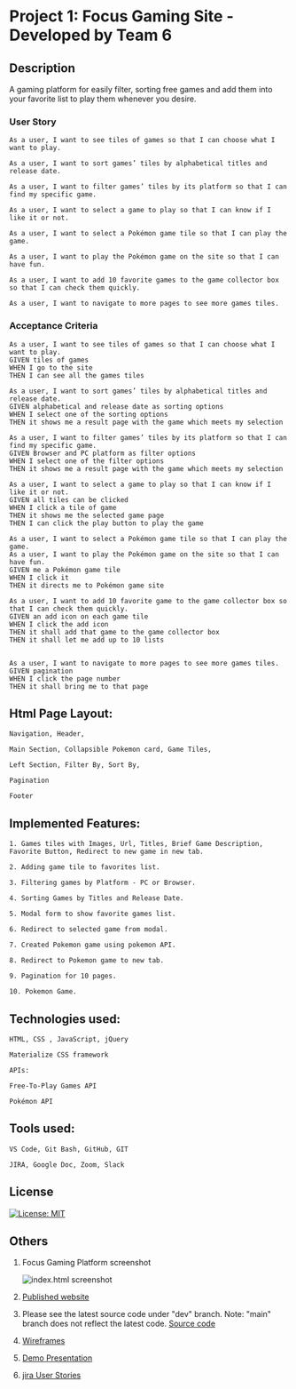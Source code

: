 # Project 1: Focus Gaming Site - Developed by Team 6

## Description 

A gaming platform for easily filter, sorting free games and add them into your favorite list to play them whenever you desire.

### User Story

```
As a user, I want to see tiles of games so that I can choose what I want to play.

As a user, I want to sort games’ tiles by alphabetical titles and release date.

As a user, I want to filter games’ tiles by its platform so that I can find my specific game.

As a user, I want to select a game to play so that I can know if I like it or not.

As a user, I want to select a Pokémon game tile so that I can play the game.

As a user, I want to play the Pokémon game on the site so that I can have fun. 

As a user, I want to add 10 favorite games to the game collector box so that I can check them quickly.

As a user, I want to navigate to more pages to see more games tiles.
```

### Acceptance Criteria 

```
As a user, I want to see tiles of games so that I can choose what I want to play.
GIVEN tiles of games
WHEN I go to the site
THEN I can see all the games tiles

As a user, I want to sort games’ tiles by alphabetical titles and release date.
GIVEN alphabetical and release date as sorting options
WHEN I select one of the sorting options
THEN it shows me a result page with the game which meets my selection

As a user, I want to filter games’ tiles by its platform so that I can find my specific game.
GIVEN Browser and PC platform as filter options
WHEN I select one of the filter options
THEN it shows me a result page with the game which meets my selection

As a user, I want to select a game to play so that I can know if I like it or not.
GIVEN all tiles can be clicked 
WHEN I click a tile of game
THEN it shows me the selected game page
THEN I can click the play button to play the game

As a user, I want to select a Pokémon game tile so that I can play the game.
As a user, I want to play the Pokémon game on the site so that I can have fun. 
GIVEN me a Pokémon game tile 
WHEN I click it
THEN it directs me to Pokémon game site

As a user, I want to add 10 favorite game to the game collector box so that I can check them quickly.
GIVEN an add icon on each game tile
WHEN I click the add icon
THEN it shall add that game to the game collector box
THEN it shall let me add up to 10 lists


As a user, I want to navigate to more pages to see more games tiles.
GIVEN pagination 
WHEN I click the page number
THEN it shall bring me to that page
```

## Html Page Layout:

    Navigation, Header,

    Main Section, Collapsible Pokemon card, Game Tiles,

    Left Section, Filter By, Sort By,

    Pagination

    Footer

## Implemented Features:

    1. Games tiles with Images, Url, Titles, Brief Game Description, Favorite Button, Redirect to new game in new tab.

    2. Adding game tile to favorites list.

    3. Filtering games by Platform - PC or Browser.

    4. Sorting Games by Titles and Release Date.

    5. Modal form to show favorite games list.

    6. Redirect to selected game from modal.

    7. Created Pokemon game using pokemon API.

    8. Redirect to Pokemon game to new tab.

    9. Pagination for 10 pages.

    10. Pokemon Game.

## Technologies used:

    HTML, CSS , JavaScript, jQuery

    Materialize CSS framework

    APIs:

    Free-To-Play Games API

    Pokémon API

## Tools used:

    VS Code, Git Bash, GitHub, GIT

    JIRA, Google Doc, Zoom, Slack


## License

[![License: MIT](https://img.shields.io/badge/License-MIT-yellow.svg)](https://opensource.org/licenses/MIT)


## Others

1. Focus Gaming Platform screenshot

   ![index.html screenshot](./assets/images/screenshot.png)

2. [Published website](https://mt0814.github.io/Project-1_focus-gaming-platform/)

3. Please see the latest source code under "dev" branch.
   Note: "main" branch does not reflect the latest code.
   [Source code](https://github.com/KS1/UGameOn/tree/dev)

4. [Wireframes](https://github.com/KS1/UGameOn/blob/dev/Focus%20Project%20Wireframes.pdf)

5. [Demo Presentation](https://github.com/KS1/UGameOn/blob/dev/Focus%20Project%20Team6%20Demo%20Presentation.pdf)

6. [jira User Stories](https://project1-ugameon.atlassian.net/jira/software/projects/UG/boards/1/backlog)
